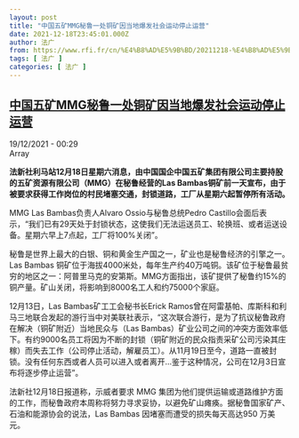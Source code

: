 ```yaml
---
layout: post
title: "中国五矿MMG秘鲁一处铜矿因当地爆发社会运动停止运营"
date: 2021-12-18T23:45:01.000Z
author: 法广
from: https://www.rfi.fr/cn/%E4%B8%AD%E5%9B%BD/20211218-%E4%B8%AD%E5%9B%BD%E4%BA%94%E7%9F%BFmmg%E7%A7%98%E9%B2%81%E9%93%9C%E7%9F%BF%E5%9B%A0%E5%BD%93%E5%9C%B0%E7%88%86%E5%8F%91%E7%A4%BE%E4%BC%9A%E8%BF%90%E5%8A%A8%E5%81%9C%E6%AD%A2%E8%BF%90%E8%90%A5
tags: [ 法广 ]
categories: [ 法广 ]
---
```

<!--1639871101000-->
[中国五矿MMG秘鲁一处铜矿因当地爆发社会运动停止运营](https://www.rfi.fr/cn/%E4%B8%AD%E5%9B%BD/20211218-%E4%B8%AD%E5%9B%BD%E4%BA%94%E7%9F%BFmmg%E7%A7%98%E9%B2%81%E9%93%9C%E7%9F%BF%E5%9B%A0%E5%BD%93%E5%9C%B0%E7%88%86%E5%8F%91%E7%A4%BE%E4%BC%9A%E8%BF%90%E5%8A%A8%E5%81%9C%E6%AD%A2%E8%BF%90%E8%90%A5)
------

<div>
<div>19/12/2021 - 00:29</div>Array<p><strong>                    法新社利马站12月18日星期六消息，由中国国企中国五矿集团有限公司主要持股的五矿资源有限公司（MMG）在秘鲁经营的Las Bambas铜矿前一天宣布，由于被要求获得工作岗位的村民堵塞交通，封锁道路，工厂从星期六起暂停所有活动。                </strong></p><div >                    <p>MMG Las Bambas负责人Alvaro Ossio与秘鲁总统Pedro Castillo会面后表示，“我们已有29天处于封锁状态，这使我们无法运送员工、轮换班、或者运送设备。星期六早上7点起，工厂将100%关闭”。</p><p>秘鲁是世界上最大的白银、铜和黄金生产国之一，矿业也是秘鲁经济的引擎之一。Las Bambas 铜矿位于海拔4000米处，每年生产约40万吨铜。该矿位于秘鲁最贫穷的地区之一：阿普里马克的安第斯。MMG方面指出，该矿提供了秘鲁约15%的铜产量。矿山关闭，将影响到8000名工人和约75000个家庭。</p><p>12月13日，Las Bambas矿工工会秘书长Erick Ramos曾在阿雷基帕、库斯科和利马三地联合发起的游行当中对美联社表示，“这次联合游行，是为了抗议秘鲁政府在解决（铜矿附近）当地民众与（Las Bambas）矿业公司之间的冲突方面效率低下。有约9000名员工将因为不断的封锁（铜矿附近的民众指责采矿公司污染其庄稼）而失去工作（公司停止活动，解雇员工）。从11月19日至今，道路一直被封锁。没有任何东西或者人员可以进入或者离开...鉴于这种情况，公司在12月3日宣布将逐步停止运营”。</p><p>法新社12月18日报道称，示威者要求 MMG 集团为他们提供运输或道路维护方面的工作，而秘鲁政府本周称将努力寻求妥协，以避免矿山瘫痪。据秘鲁国家矿产、石油和能源协会的说法，Las Bambas 因堵塞而遭受的损失每天高达950 万美元。</p>                                            <div data-selfpromo-newsletter>    </div>    <div data-selfpromo-app>    </div>                </div>
</div>
